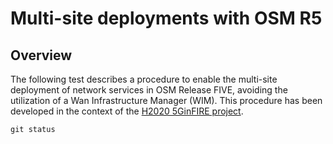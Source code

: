 <!-- TITLE: 5GinFIRE Contributions -->
<!-- SUBTITLE: A quick summary of 5GinFIRE contributions -->

# Multi-site deployments with OSM R5
## Overview 
The following test describes a procedure to enable the multi-site deployment of network services in OSM Release FIVE, avoiding the utilization of a Wan Infrastructure Manager (WIM). This procedure has been developed in the context of the  [H2020 5GinFIRE project](https://5ginfire.eu).

`git status`
